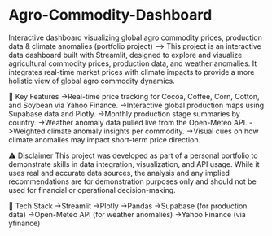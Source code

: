 # Agro-Commodity-Dashboard
Interactive dashboard visualizing global agro commodity prices, production data &amp; climate anomalies (portfolio project)
--> This project is an interactive data dashboard built with Streamlit, designed to explore and visualize agricultural commodity prices, production data, and weather anomalies. It integrates real-time market prices with climate impacts to provide a more holistic view of global agro commodity dynamics.

📌 Key Features
->Real-time price tracking for Cocoa, Coffee, Corn, Cotton, and Soybean via Yahoo Finance.
->Interactive global production maps using Supabase data and Plotly.
->Monthly production stage summaries by country.
->Weather anomaly data pulled live from the Open-Meteo API.
->Weighted climate anomaly insights per commodity.
->Visual cues on how climate anomalies may impact short-term price direction.

⚠️ Disclaimer
This project was developed as part of a personal portfolio to demonstrate skills in data integration, visualization, and API usage.
While it uses real and accurate data sources, the analysis and any implied recommendations are for demonstration purposes only and should not be used for financial or operational decision-making.

🚀 Tech Stack
->Streamlit
->Plotly
->Pandas
->Supabase (for production data)
->Open-Meteo API (for weather anomalies)
->Yahoo Finance (via yfinance)
